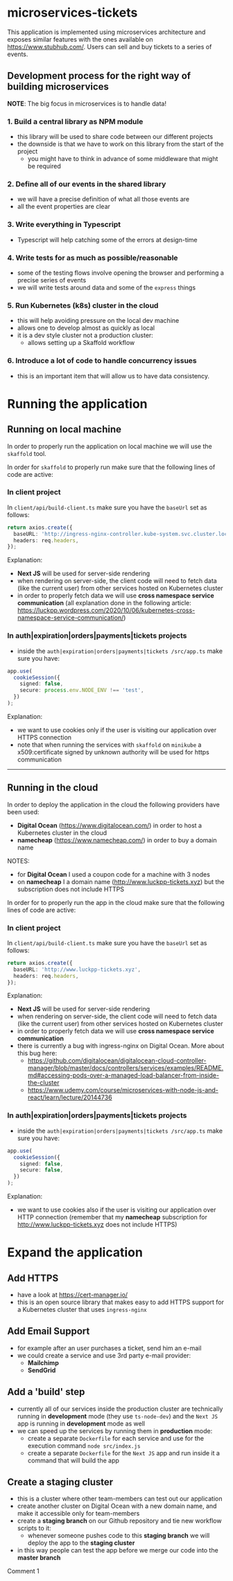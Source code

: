 # microservices-tickets

This application is implemented using microservices architecture and exposes similar features with the ones available on https://www.stubhub.com/. Users can sell and buy tickets to a series of events.

## Development process for the right way of building microservices

**NOTE**: The big focus in microservices is to handle data!

### 1. Build a central library as NPM module

- this library will be used to share code between our different projects
- the downside is that we have to work on this library from the start of the project
  - you might have to think in advance of some middleware that might be required

### 2. Define all of our events in the shared library

- we will have a precise definition of what all those events are
- all the event properties are clear

### 3. Write everything in Typescript

- Typescript will help catching some of the errors at design-time

### 4. Write tests for as much as possible/reasonable

- some of the testing flows involve opening the browser and performing a precise series of events
- we will write tests around data and some of the `express` things

### 5. Run Kubernetes (k8s) cluster in the cloud

- this will help avoiding pressure on the local dev machine
- allows one to develop almost as quickly as local
- it is a dev style cluster not a production cluster:
  - allows setting up a Skaffold workflow

### 6. Introduce a lot of code to handle concurrency issues

- this is an important item that will allow us to have data consistency.

# Running the application

## Running on local machine

In order to properly run the application on local machine we will use the `skaffold` tool.

In order for `skaffold` to properly run make sure that the following lines of code are active:

### In client project

In `client/api/build-client.ts` make sure you have the `baseUrl` set as follows:

```ts
return axios.create({
  baseURL: 'http://ingress-nginx-controller.kube-system.svc.cluster.local',
  headers: req.headers,
});
```

Explanation:

- **Next JS** will be used for server-side rendering
- when rendering on server-side, the client code will need to fetch data (like the current user) from other services hosted on Kubernetes cluster
- in order to properly fetch data we will use **cross namespace service communication** (all explanation done in the following article: https://luckpp.wordpress.com/2020/10/06/kubernetes-cross-namespace-service-communication/)

### In auth|expiration|orders|payments|tickets projects

- inside the `auth|expiration|orders|payments|tickets /src/app.ts` make sure you have:

```ts
app.use(
  cookieSession({
    signed: false,
    secure: process.env.NODE_ENV !== 'test',
  })
);
```

Explanation:

- we want to use cookies only if the user is visiting our application over HTTPS connection
- note that when running the services with `skaffold` on `minikube` a x509:certificate signed by unknown authority will be used for https communication

---

## Running in the cloud

In order to deploy the application in the cloud the following providers have been used:

- **Digital Ocean** (https://www.digitalocean.com/) in order to host a Kubernetes cluster in the cloud
- **namecheap** (https://www.namecheap.com/) in order to buy a domain name

NOTES:

- for **Digital Ocean** I used a coupon code for a machine with 3 nodes
- on **namecheap** I a domain name (http://www.luckpp-tickets.xyz) but the subscription does not include HTTPS

In order for to properly run the app in the cloud make sure that the following lines of code are active:

### In client project

In `client/api/build-client.ts` make sure you have the `baseUrl` set as follows:

```ts
return axios.create({
  baseURL: 'http://www.luckpp-tickets.xyz',
  headers: req.headers,
});
```

Explanation:

- **Next JS** will be used for server-side rendering
- when rendering on server-side, the client code will need to fetch data (like the current user) from other services hosted on Kubernetes cluster
- in order to properly fetch data we will use **cross namespace service communication**
- there is currently a bug with ingress-nginx on Digital Ocean. More about this bug here:
  - https://github.com/digitalocean/digitalocean-cloud-controller-manager/blob/master/docs/controllers/services/examples/README.md#accessing-pods-over-a-managed-load-balancer-from-inside-the-cluster
  - https://www.udemy.com/course/microservices-with-node-js-and-react/learn/lecture/20144736

### In auth|expiration|orders|payments|tickets projects

- inside the `auth|expiration|orders|payments|tickets /src/app.ts` make sure you have:

```ts
app.use(
  cookieSession({
    signed: false,
    secure: false,
  })
);
```

Explanation:

- we want to use cookies also if the user is visiting our application over HTTP connection (remember that my **namecheap** subscription for http://www.luckpp-tickets.xyz does not include HTTPS)

# Expand the application

## Add HTTPS

- have a look at https://cert-manager.io/
- this is an open source library that makes easy to add HTTPS support for a Kubernetes cluster that uses `ingress-nginx`

## Add Email Support

- for example after an user purchases a ticket, send him an e-mail
- we could create a service and use 3rd party e-mail provider:
  - **Mailchimp**
  - **SendGrid**

## Add a 'build' step

- currently all of our services inside the production cluster are technically running in **development** mode (they use `ts-node-dev`) and the `Next JS` app is running in **development** mode as well
- we can speed up the services by running them in **production** mode:
  - create a separate `Dockerfile` for each service and use for the execution command `node src/index.js`
  - create a separate `Dockerfile` for the `Next JS` app and run inside it a command that will build the app

## Create a staging cluster

- this is a cluster where other team-members can test out our application
- create another cluster on Digital Ocean with a new domain name, and make it accessible only for team-members
- create a **staging branch** on our Github repository and tie new workflow scripts to it:
  - whenever someone pushes code to this **staging branch** we will deploy the app to the **staging cluster**
- in this way people can test the app before we merge our code into the **master branch**


Comment 1